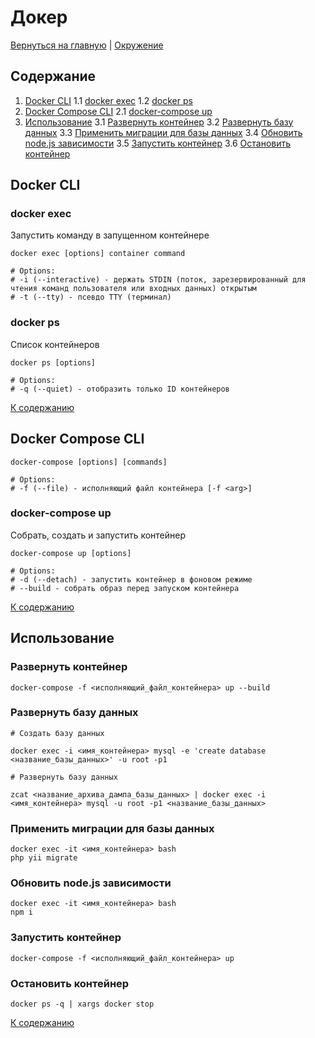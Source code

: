# Докер

[Вернуться на главную](/README.md) | [Окружение](./README.md)

## Содержание

1. [Docker CLI](#docker-cli)
   1.1 [docker exec](#docker-exec)
   1.2 [docker ps](#docker-ps)
2. [Docker Compose CLI](#docker-compose-cli)
   2.1 [docker-compose up](#docker-compose-up)
3. [Использование](#использование)
   3.1 [Развернуть контейнер](#развернуть-контейнер)
   3.2 [Развернуть базу данных](#развернуть-базу-данных)
   3.3 [Применить миграции для базы данных](#применить-миграции-для-базы-данных)
   3.4 [Обновить node.js зависимости](#обновить-node.js-зависимости)
   3.5 [Запустить контейнер](#запустить-контейнер)
   3.6 [Остановить контейнер](#остановить-контейнер)

## Docker CLI

### docker exec

Запустить команду в запущенном контейнере

```shell script
docker exec [options] container command

# Options:
# -i (--interactive) - держать STDIN (поток, зарезервированный для чтения команд пользователя или входных данных) открытым
# -t (--tty) - псевдо TTY (терминал)
```

### docker ps

Список контейнеров

```shell script
docker ps [options]

# Options:
# -q (--quiet) - отобразить только ID контейнеров
```

[К содержанию](#содержание)

## Docker Compose CLI

```shell script
docker-compose [options] [commands]

# Options:
# -f (--file) - исполняющий файл контейнера [-f <arg>]
```

### docker-compose up

Собрать, создать и запустить контейнер

```shell script
docker-compose up [options]

# Options:
# -d (--detach) - запустить контейнер в фоновом режиме
# --build - собрать образ перед запуском контейнера
```

[К содержанию](#содержание)

## Использование

### Развернуть контейнер

```shell script
docker-compose -f <исполняющий_файл_контейнера> up --build
```

### Развернуть базу данных

```shell script
# Создать базу данных

docker exec -i <имя_контейнера> mysql -e 'create database <название_базы_данных>' -u root -p1

# Развернуть базу данных

zcat <название_архива_дампа_базы_данных> | docker exec -i <имя_контейнера> mysql -u root -p1 <название_базы_данных>
```

### Применить миграции для базы данных

```shell script
docker exec -it <имя_контейнера> bash
php yii migrate
```

### Обновить node.js зависимости

```shell script
docker exec -it <имя_контейнера> bash
npm i
```

### Запустить контейнер

```shell script
docker-compose -f <исполняющий_файл_контейнера> up
```

### Остановить контейнер

```shell script
docker ps -q | xargs docker stop
```

[К содержанию](#содержание)
